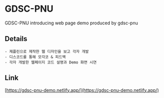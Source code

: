 # GDSC-PNU
GDSC-PNU introducing web page demo produced by gdsc-pnu

## Details
```
- 제플린으로 제작한 웹 디자인을 보고 각자 개발
- 디스코드를 통해 모각코 & 피드백
- 각자 개발한 웹페이지 코드 설명과 Demo 화면 시연
```

## Link
[https://gdsc-pnu-demo.netlify.app/](https://gdsc-pnu-demo.netlify.app/)
